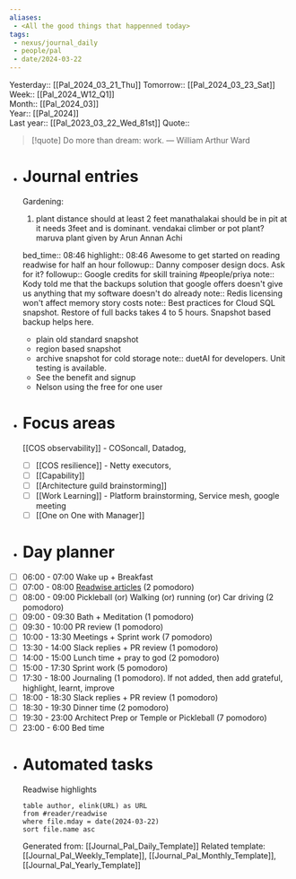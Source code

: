 ```yaml
---
aliases:
 - <All the good things that happenned today>
tags:
 - nexus/journal_daily
 - people/pal
 - date/2024-03-22
---
```


Yesterday:: [[Pal_2024_03_21_Thu]] 
Tomorrow:: [[Pal_2024_03_23_Sat]]  
Week:: [[Pal_2024_W12_Q1]]  
Month:: [[Pal_2024_03]]  
Year::  [[Pal_2024]]  
Last year::  [[Pal_2023_03_22_Wed_81st]] 
Quote::  
> [!quote] Do more than dream: work.
> — William Arthur Ward

- # Journal entries 
  Gardening:
  1) plant distance should at least 2 feet
  manathalakai should be in pit at it needs 3feet and is dominant.
  vendakai climber or pot plant? 
  maruva plant given by Arun Annan Achi 
  
  bed_time:: 08:46 
  highlight:: 08:46 Awesome to get started on reading readwise for half an hour 
  followup:: Danny composer design docs. Ask for it? 
  followup:: Google credits for skill training  #people/priya 
  note:: Kody told me that the backups solution that google offers doesn't give us anything that my software doesn't do already
  note:: Redis licensing won't affect memory story costs 
  note:: Best practices for Cloud SQL snapshot. Restore of full backs takes 4 to 5 hours. Snapshot based backup helps here.
	- plain old standard snapshot
	- region based snapshot
	- archive snapshot for cold storage 
	  note:: duetAI for developers. Unit testing is available.
	- See the benefit and signup
	- Nelson using the free for one user
- # Focus areas 
  
  [[COS observability]] - COSoncall, Datadog,
	- [ ] [[COS resilience]] - Netty executors,
	- [ ] [[Capability]]
	- [ ] [[Architecture guild brainstorming]]
	- [ ] [[Work Learning]] - Platform brainstorming, Service mesh, google meeting
	- [ ] [[One on One with Manager]]
- # Day planner
- [ ] 06:00 - 07:00 Wake up + Breakfast
- [ ] 07:00 - 08:00 [Readwise articles](https://reader.readwise.io) (2 pomodoro)
- [ ] 08:00 - 09:00 Pickleball (or) Walking (or) running (or) Car driving (2 pomodoro)
- [ ] 09:00 - 09:30 Bath + Meditation (1 pomodoro)
- [ ] 09:30 - 10:00 PR review (1 pomodoro)
- [ ] 10:00 - 13:30 Meetings + Sprint work (7 pomodoro)
- [ ] 13:30 - 14:00 Slack replies + PR review (1 pomodoro)
- [ ] 14:00 - 15:00 Lunch time + pray to god (2 pomodoro)
- [ ] 15:00 - 17:30 Sprint work (5 pomodoro)
- [ ] 17:30 - 18:00 Journaling  (1 pomodoro). If not added, then add grateful, highlight, learnt, improve
- [ ] 18:00 - 18:30 Slack replies + PR review (1 pomodoro)
- [ ] 18:30 - 19:30 Dinner time (2 pomodoro)
- [ ] 19:30 - 23:00 Architect Prep or Temple or Pickleball (7 pomodoro)
- [ ] 23:00 - 6:00 Bed time
- # Automated tasks 
  Readwise highlights 
  ```dataview 
  table author, elink(URL) as URL
  from #reader/readwise 
  where file.mday = date(2024-03-22)
  sort file.name asc
  ```
  
  
  Generated from: [[Journal_Pal_Daily_Template]]
  Related template: [[Journal_Pal_Weekly_Template]], [[Journal_Pal_Monthly_Template]], [[Journal_Pal_Yearly_Template]]